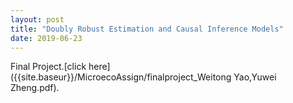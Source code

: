 ```yaml
---
layout: post
title: "Doubly Robust Estimation and Causal Inference Models"
date: 2019-06-23
---
```

Final Project.[click here]({{site.baseur}}/MicroecoAssign/finalproject_Weitong Yao,Yuwei Zheng.pdf).
